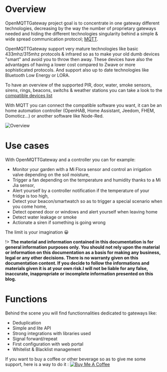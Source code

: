 # Overview
OpenMQTTGateway project goal is to concentrate in one gateway different technologies, decreasing by the way the number of proprietary gateways needed and hiding the different technologies singularity behind a simple & wide spread communication protocol; [MQTT](http://mqtt.org/).

OpenMQTTGateway support very mature technologies like basic 433mhz/315mhz protocols & infrared so as to make your old dumb devices "smart" and avoid you to throw then away. These devices have also the advantages of having a lower cost compared to Zwave or more sophisticated protocols.
And support also up to date technologies like Bluetooth Low Energy or LORA.

To have an overview of the supported PIR, door, water, smoke sensors, sirens, rings, beacons, switchs & weather stations you can take a look to the 
[compatible devices list](https://docs.google.com/spreadsheets/d/1_5fQjAixzRtepkykmL-3uN3G5bLfQ0zMajM9OBZ1bx0/edit#gid=2126158079)

With MQTT you can connect the compatible software you want, it can be an home automation controller (OpenHAB, Home Assistant, Jeedom, FHEM, Domoticz...) or another software like Node-Red.

![Overview](../img/OpenMQTTGateway.png)

# Use cases
With OpenMQTTGateway and a controller you can for example:
* Monitor your garden with a Mi Flora sensor and control an irrigation valve depending on the soil moisture,
* Trigger a fan depending on the temperature and humidity thanks to a Mi Jia sensor,
* Alert yourself by a controller notification if the temperature of your fridge is too high,
* Detect your beacon/smartwatch so as to trigger a special scenario when you come home,
* Detect opened door or windows and alert yourself when leaving home
* Detect water leakage or smoke
* Actionate a siren if something is going wrong

The limit is your imagination 😀

!> **The material and information contained in this documentation is for general information purposes only. You should not rely upon the material or information on this documentation as a basis for making any business, legal or any other decisions. There is no warranty given on this documentation content. If you decide to follow the informations and materials given it is at your own risk.I will not be liable for any false, inaccurate, inappropriate or incomplete information presented on this blog.**

# Functions
Behind the scene you will find functionnalities dedicated to gateways like:
* Deduplication
* Simple and lite API
* Strong integrations with libraries used
* Signal forward/repeat
* First configuration with web portal
* Whitelist & Blacklist management

If you want to buy a coffee or other beverage so as to give me some support, here is a way to do it : 
<a href="https://www.buymeacoffee.com/1technophile" target="_blank"><img src="https://www.buymeacoffee.com/assets/img/custom_images/orange_img.png" alt="Buy Me A Coffee" style="height: auto !important;width: auto !important;" ></a>

